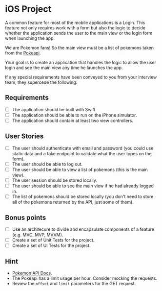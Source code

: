 # iOS Project

A common feature for most of the mobile applications is a Login. This feature not only requires work with a form but also the logic to decide whether the application sends the user to the main view or the login form when launching the app.

We are Pokemon fans! So the main view must be a list of pokemons taken from the [Pokeapi](https://pokeapi.co/).

Your goal is to create an application that handles the logic to allow the user login and see the main view any time he launches the app.

If any special requirements have been conveyed to you from your interview team, they supercede the following:

## Requirements

- [ ] The application should be built with Swift.
- [ ] The application should be able to run on the iPhone simulator.
- [ ] The application should contain at least two view controllers.

## User Stories

- [ ] The user should authenticate with email and password (you could use static data and a fake endpoint to validate what the user types on the form).
- [ ] The user should be able to log out.
- [ ] The user should be able to view a list of pokemons (this is the main view).
- [ ] The user session should be stored locally.
- [ ] The user should be able to see the main view if he had already logged in.
- [ ] The list of pokemons should be stored locally (you don't need to store all of the pokemons returned by the API, just some of them).

## Bonus points

- [ ] Use an architecure to divide and encapsulate components of a feature (e.g. MVC, MVP, MVVM).
- [ ] Create a set of Unit Tests for the project.
- [ ] Create a set of UI Tests for the project.

## Hint

- [Pokemon API Docs](https://pokeapi.co/docsv2/#).
- The Pokeapi has a limit usage per hour. Consider mocking the requests.
- Review the `offset` and `limit` parameters for the GET request.

